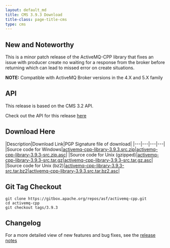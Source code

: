 ```yaml
---
layout: default_md
title: CMS 3.9.3 Download
title-class: page-title-cms
type: cms
---
```


New and Noteworthy
------------------

This is a minor patch release of the ActiveMQ-CPP library that fixes an issue with producer create no waiting for a response from the broker before returning which can lead to missed error on create situations.

**NOTE:** Compatible with ActiveMQ Broker versions in the 4.X and 5.X family

API
---

This release is based on the CMS 3.2 API.

Check out the API for this release [here](../api_docs/activemqcpp-3.9.0/html)

Download Here
-------------

|Description|Download Link|PGP Signature file of download|
|---|---|---|---|
|Source code for Windows|[activemq-cpp-library-3.9.3.src.zip](http://archive.apache.org/dist/activemq/activemq-cpp/3.9.3/activemq-cpp-library-3.9.3-src.zip)|[activemq-cpp-library-3.9.3-src.zip.asc](http://archive.apache.org/dist/activemq/activemq-cpp/3.9.3/activemq-cpp-library-3.9.3-src.zip.asc)|
|Source code for Unix (gzipped)|[activemq-cpp-library-3.9.3-src.tar.gz](http://archive.apache.org/dist/activemq/activemq-cpp/3.9.3/activemq-cpp-library-3.9.3-src.tar.gz)|[activemq-cpp-library-3.9.3-src.tar.gz.asc](http://archive.apache.org/dist/activemq/activemq-cpp/3.9.3/activemq-cpp-library-3.9.3-src.tar.gz.asc)|
|Source code for Unix (bz2)|[activemq-cpp-library-3.9.3-src.tar.bz2](http://archive.apache.org/dist/activemq/activemq-cpp/3.9.3/activemq-cpp-library-3.9.3-src.tar.bz2)|[activemq-cpp-library-3.9.3.src.tar.bz2.asc](http://archive.apache.org/dist/activemq/activemq-cpp/3.9.3/activemq-cpp-library-3.9.3-src.tar.bz2.asc)|

Git Tag Checkout
----------------
```
git clone https://gitbox.apache.org/repos/asf/activemq-cpp.git  
cd activemq-cpp  
git checkout tags/3.9.3
```

Changelog
---------

For a more detailed view of new features and bug fixes, see the [release notes](https://issues.apache.org/jira/secure/ReleaseNote.jspa?projectId=12311207&version=12334845)
